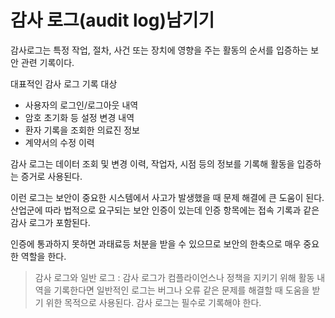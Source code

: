 # 감사 로그(audit log)남기기

감사로그는 특정 작업, 절차, 사건 또는 장치에 영향을 주는 활동의 순서를 입증하는 보안 관련 기록이다.

대표적인 감사 로그 기록 대상
- 사용자의 로그인/로그아웃 내역
- 암호 초기화 등 설정 변경 내역
- 환자 기록을 조회한 의료진 정보
- 계약서의 수정 이력

감사 로그는 데이터 조회 및 변경 이력, 작업자, 시점 등의 정보를 기록해 활동을 입증하는 증거로 사용된다.

이런 로그는 보안이 중요한 시스템에서 사고가 발생했을 때 문제 해결에 큰 도움이 된다. 산업군에 따라 법적으로 요구되는 보안 인증이 있는데 인증 항목에는 접속 기록과 같은 감사 로그가 포함된다.

인증에 통과하지 못하면 과태료등 처분을 받을 수 있으므로 보안의 한축으로 매우 중요한 역할을 한다.

> 감사 로그와 일반 로그 : 감사 로그가 컴플라이언스나 정책을 지키기 위해 활동 내역을 기록한다면 일반적인 로그는 버그나 오류 같은 문제를 해결할 때 도움을 받기 위한 목적으로 사용된다. 감사 로그는 필수로 기록해야 한다.

